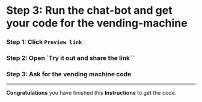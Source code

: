 # Step 3: Run the chat-bot and get your code for the vending-machine

### Step 1: Click `Preview link`

### Step 2: Open `Try it out and share the link``

### Step 3: Ask for the vending machine code

---

**Congratulations** you have finished this **Instructions**  to get the code.
